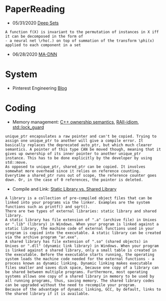 # PaperReading

* 05/31/2020 [Deep Sets](https://arxiv.org/pdf/1703.06114.pdf)
```
A function f(X) is invariant to the permutation of instances in X iff it can be decomposed in the form of 
- a neural net \rho(.) on top of summation of the transform \phi(x) applied to each component in a set
```
* 06/28/2020 [MA-DNN](https://arxiv.org/pdf/1907.04667.pdf)


# System
* Pinterest Engineering [Blog](https://medium.com/@Pinterest_Engineering/the-top-pinterest-engineering-blog-posts-of-2019-51a3bef4a816)



# Coding
* Memory management: [C++ ownership semantics](http://ericlavesson.blogspot.com/2013/03/c-ownership-semantics.html), [RAII-idiom](https://en.wikipedia.org/wiki/Resource_acquisition_is_initialization), [std::lock_guard](https://en.cppreference.com/w/cpp/thread/lock_guard)
```
unique_ptr encapsulates a raw pointer and can't be copied. Trying to assign one unique_ptr to another will give a compile error. It basically replaces the deprecated auto_ptr, but which much clearer semantics. A pointer of this type CAN be moved though, meaning that it gives up ownership of its inner pointer to another unique_ptr instance. This has to be done explicitly by the developer by using std::move.
As opposed to unique_ptr, shared_ptr can be copied. It involves somewhat more overhead since it relies on reference counting. Everytime a shared_ptr runs out of scope, the reference counter goes down. Or, in the case of 0 references, the pointer is deleted.
```
* Compile and Link: [Static Library vs. Shared Library](https://www3.ntu.edu.sg/home/ehchua/programming/cpp/gcc_make.html)
```
A library is a collection of pre-compiled object files that can be linked into your programs via the linker. Examples are the system functions such as printf() and sqrt().
There are two types of external libraries: static library and shared library.
A static library has file extension of ".a" (archive file) in Unixes or ".lib" (library) in Windows. When your program is linked against a static library, the machine code of external functions used in your program is copied into the executable. A static library can be created via the archive program "ar.exe".
A shared library has file extension of ".so" (shared objects) in Unixes or ".dll" (dynamic link library) in Windows. When your program is linked against a shared library, only a small table is created in the executable. Before the executable starts running, the operating system loads the machine code needed for the external functions - a process known as dynamic linking. Dynamic linking makes executable files smaller and saves disk space, because one copy of a library can be shared between multiple programs. Furthermore, most operating systems allows one copy of a shared library in memory to be used by all running programs, thus, saving memory. The shared library codes can be upgraded without the need to recompile your program.
Because of the advantage of dynamic linking, GCC, by default, links to the shared library if it is available.
```

